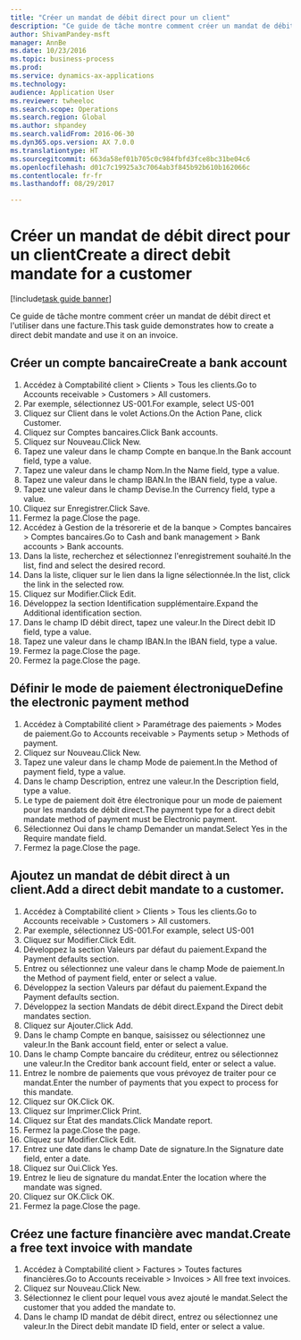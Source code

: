 ```yaml
--- 
title: "Créer un mandat de débit direct pour un client"
description: "Ce guide de tâche montre comment créer un mandat de débit direct et l'utiliser dans une facture."
author: ShivamPandey-msft
manager: AnnBe
ms.date: 10/23/2016
ms.topic: business-process
ms.prod: 
ms.service: dynamics-ax-applications
ms.technology: 
audience: Application User
ms.reviewer: twheeloc
ms.search.scope: Operations
ms.search.region: Global
ms.author: shpandey
ms.search.validFrom: 2016-06-30
ms.dyn365.ops.version: AX 7.0.0
ms.translationtype: HT
ms.sourcegitcommit: 663da58ef01b705c0c984fbfd3fce8bc31be04c6
ms.openlocfilehash: d01c7c19925a3c7064ab3f845b92b610b162066c
ms.contentlocale: fr-fr
ms.lasthandoff: 08/29/2017

---
```

# <a name="create-a-direct-debit-mandate-for-a-customer"></a><span data-ttu-id="5a9af-103">Créer un mandat de débit direct pour un client</span><span class="sxs-lookup"><span data-stu-id="5a9af-103">Create a direct debit mandate for a customer</span></span>

[!include[task guide banner](../../includes/task-guide-banner.md)]

<span data-ttu-id="5a9af-104">Ce guide de tâche montre comment créer un mandat de débit direct et l'utiliser dans une facture.</span><span class="sxs-lookup"><span data-stu-id="5a9af-104">This task guide demonstrates how to create a direct debit mandate and use it on an invoice.</span></span>


## <a name="create-a-bank-account"></a><span data-ttu-id="5a9af-105">Créer un compte bancaire</span><span class="sxs-lookup"><span data-stu-id="5a9af-105">Create a bank account</span></span>
1. <span data-ttu-id="5a9af-106">Accédez à Comptabilité client > Clients > Tous les clients.</span><span class="sxs-lookup"><span data-stu-id="5a9af-106">Go to Accounts receivable > Customers > All customers.</span></span>
2. <span data-ttu-id="5a9af-107">Par exemple, sélectionnez US-001.</span><span class="sxs-lookup"><span data-stu-id="5a9af-107">For example, select US-001</span></span>
3. <span data-ttu-id="5a9af-108">Cliquez sur Client dans le volet Actions.</span><span class="sxs-lookup"><span data-stu-id="5a9af-108">On the Action Pane, click Customer.</span></span>
4. <span data-ttu-id="5a9af-109">Cliquez sur Comptes bancaires.</span><span class="sxs-lookup"><span data-stu-id="5a9af-109">Click Bank accounts.</span></span>
5. <span data-ttu-id="5a9af-110">Cliquez sur Nouveau.</span><span class="sxs-lookup"><span data-stu-id="5a9af-110">Click New.</span></span>
6. <span data-ttu-id="5a9af-111">Tapez une valeur dans le champ Compte en banque.</span><span class="sxs-lookup"><span data-stu-id="5a9af-111">In the Bank account field, type a value.</span></span>
7. <span data-ttu-id="5a9af-112">Tapez une valeur dans le champ Nom.</span><span class="sxs-lookup"><span data-stu-id="5a9af-112">In the Name field, type a value.</span></span>
8. <span data-ttu-id="5a9af-113">Tapez une valeur dans le champ IBAN.</span><span class="sxs-lookup"><span data-stu-id="5a9af-113">In the IBAN field, type a value.</span></span>
9. <span data-ttu-id="5a9af-114">Tapez une valeur dans le champ Devise.</span><span class="sxs-lookup"><span data-stu-id="5a9af-114">In the Currency field, type a value.</span></span>
10. <span data-ttu-id="5a9af-115">Cliquez sur Enregistrer.</span><span class="sxs-lookup"><span data-stu-id="5a9af-115">Click Save.</span></span>
11. <span data-ttu-id="5a9af-116">Fermez la page.</span><span class="sxs-lookup"><span data-stu-id="5a9af-116">Close the page.</span></span>
12. <span data-ttu-id="5a9af-117">Accédez à Gestion de la trésorerie et de la banque > Comptes bancaires > Comptes bancaires.</span><span class="sxs-lookup"><span data-stu-id="5a9af-117">Go to Cash and bank management > Bank accounts > Bank accounts.</span></span>
13. <span data-ttu-id="5a9af-118">Dans la liste, recherchez et sélectionnez l'enregistrement souhaité.</span><span class="sxs-lookup"><span data-stu-id="5a9af-118">In the list, find and select the desired record.</span></span>
14. <span data-ttu-id="5a9af-119">Dans la liste, cliquer sur le lien dans la ligne sélectionnée.</span><span class="sxs-lookup"><span data-stu-id="5a9af-119">In the list, click the link in the selected row.</span></span>
15. <span data-ttu-id="5a9af-120">Cliquez sur Modifier.</span><span class="sxs-lookup"><span data-stu-id="5a9af-120">Click Edit.</span></span>
16. <span data-ttu-id="5a9af-121">Développez la section Identification supplémentaire.</span><span class="sxs-lookup"><span data-stu-id="5a9af-121">Expand the Additional identification section.</span></span>
17. <span data-ttu-id="5a9af-122">Dans le champ ID débit direct, tapez une valeur.</span><span class="sxs-lookup"><span data-stu-id="5a9af-122">In the Direct debit ID field, type a value.</span></span>
18. <span data-ttu-id="5a9af-123">Tapez une valeur dans le champ IBAN.</span><span class="sxs-lookup"><span data-stu-id="5a9af-123">In the IBAN field, type a value.</span></span>
19. <span data-ttu-id="5a9af-124">Fermez la page.</span><span class="sxs-lookup"><span data-stu-id="5a9af-124">Close the page.</span></span>
20. <span data-ttu-id="5a9af-125">Fermez la page.</span><span class="sxs-lookup"><span data-stu-id="5a9af-125">Close the page.</span></span>

## <a name="define-the-electronic-payment-method"></a><span data-ttu-id="5a9af-126">Définir le mode de paiement électronique</span><span class="sxs-lookup"><span data-stu-id="5a9af-126">Define the electronic payment method</span></span>
1. <span data-ttu-id="5a9af-127">Accédez à Comptabilité client > Paramétrage des paiements > Modes de paiement.</span><span class="sxs-lookup"><span data-stu-id="5a9af-127">Go to Accounts receivable > Payments setup > Methods of payment.</span></span>
2. <span data-ttu-id="5a9af-128">Cliquez sur Nouveau.</span><span class="sxs-lookup"><span data-stu-id="5a9af-128">Click New.</span></span>
3. <span data-ttu-id="5a9af-129">Tapez une valeur dans le champ Mode de paiement.</span><span class="sxs-lookup"><span data-stu-id="5a9af-129">In the Method of payment field, type a value.</span></span>
4. <span data-ttu-id="5a9af-130">Dans le champ Description, entrez une valeur.</span><span class="sxs-lookup"><span data-stu-id="5a9af-130">In the Description field, type a value.</span></span>
5. <span data-ttu-id="5a9af-131">Le type de paiement doit être électronique pour un mode de paiement pour les mandats de débit direct.</span><span class="sxs-lookup"><span data-stu-id="5a9af-131">The payment type for a direct debit mandate method of payment must be Electronic payment.</span></span>
6. <span data-ttu-id="5a9af-132">Sélectionnez Oui dans le champ Demander un mandat.</span><span class="sxs-lookup"><span data-stu-id="5a9af-132">Select Yes in the Require mandate field.</span></span>
7. <span data-ttu-id="5a9af-133">Fermez la page.</span><span class="sxs-lookup"><span data-stu-id="5a9af-133">Close the page.</span></span>

## <a name="add-a-direct-debit-mandate-to-a-customer"></a><span data-ttu-id="5a9af-134">Ajoutez un mandat de débit direct à un client.</span><span class="sxs-lookup"><span data-stu-id="5a9af-134">Add a direct debit mandate to a customer.</span></span>
1. <span data-ttu-id="5a9af-135">Accédez à Comptabilité client > Clients > Tous les clients.</span><span class="sxs-lookup"><span data-stu-id="5a9af-135">Go to Accounts receivable > Customers > All customers.</span></span>
2. <span data-ttu-id="5a9af-136">Par exemple, sélectionnez US-001.</span><span class="sxs-lookup"><span data-stu-id="5a9af-136">For example, select US-001</span></span>
3. <span data-ttu-id="5a9af-137">Cliquez sur Modifier.</span><span class="sxs-lookup"><span data-stu-id="5a9af-137">Click Edit.</span></span>
4. <span data-ttu-id="5a9af-138">Développez la section Valeurs par défaut du paiement.</span><span class="sxs-lookup"><span data-stu-id="5a9af-138">Expand the Payment defaults section.</span></span>
5. <span data-ttu-id="5a9af-139">Entrez ou sélectionnez une valeur dans le champ Mode de paiement.</span><span class="sxs-lookup"><span data-stu-id="5a9af-139">In the Method of payment field, enter or select a value.</span></span>
6. <span data-ttu-id="5a9af-140">Développez la section Valeurs par défaut du paiement.</span><span class="sxs-lookup"><span data-stu-id="5a9af-140">Expand the Payment defaults section.</span></span>
7. <span data-ttu-id="5a9af-141">Développez la section Mandats de débit direct.</span><span class="sxs-lookup"><span data-stu-id="5a9af-141">Expand the Direct debit mandates section.</span></span>
8. <span data-ttu-id="5a9af-142">Cliquez sur Ajouter.</span><span class="sxs-lookup"><span data-stu-id="5a9af-142">Click Add.</span></span>
9. <span data-ttu-id="5a9af-143">Dans le champ Compte en banque, saisissez ou sélectionnez une valeur.</span><span class="sxs-lookup"><span data-stu-id="5a9af-143">In the Bank account field, enter or select a value.</span></span>
10. <span data-ttu-id="5a9af-144">Dans le champ Compte bancaire du créditeur, entrez ou sélectionnez une valeur.</span><span class="sxs-lookup"><span data-stu-id="5a9af-144">In the Creditor bank account field, enter or select a value.</span></span>
11. <span data-ttu-id="5a9af-145">Entrez le nombre de paiements que vous prévoyez de traiter pour ce mandat.</span><span class="sxs-lookup"><span data-stu-id="5a9af-145">Enter the number of payments that you expect to process for this mandate.</span></span>
12. <span data-ttu-id="5a9af-146">Cliquez sur OK.</span><span class="sxs-lookup"><span data-stu-id="5a9af-146">Click OK.</span></span>
13. <span data-ttu-id="5a9af-147">Cliquez sur Imprimer.</span><span class="sxs-lookup"><span data-stu-id="5a9af-147">Click Print.</span></span>
14. <span data-ttu-id="5a9af-148">Cliquez sur État des mandats.</span><span class="sxs-lookup"><span data-stu-id="5a9af-148">Click Mandate report.</span></span>
15. <span data-ttu-id="5a9af-149">Fermez la page.</span><span class="sxs-lookup"><span data-stu-id="5a9af-149">Close the page.</span></span>
16. <span data-ttu-id="5a9af-150">Cliquez sur Modifier.</span><span class="sxs-lookup"><span data-stu-id="5a9af-150">Click Edit.</span></span>
17. <span data-ttu-id="5a9af-151">Entrez une date dans le champ Date de signature.</span><span class="sxs-lookup"><span data-stu-id="5a9af-151">In the Signature date field, enter a date.</span></span>
18. <span data-ttu-id="5a9af-152">Cliquez sur Oui.</span><span class="sxs-lookup"><span data-stu-id="5a9af-152">Click Yes.</span></span>
19. <span data-ttu-id="5a9af-153">Entrez le lieu de signature du mandat.</span><span class="sxs-lookup"><span data-stu-id="5a9af-153">Enter the location where the mandate was signed.</span></span>
20. <span data-ttu-id="5a9af-154">Cliquez sur OK.</span><span class="sxs-lookup"><span data-stu-id="5a9af-154">Click OK.</span></span>
21. <span data-ttu-id="5a9af-155">Fermez la page.</span><span class="sxs-lookup"><span data-stu-id="5a9af-155">Close the page.</span></span>

## <a name="create-a-free-text-invoice-with-mandate"></a><span data-ttu-id="5a9af-156">Créez une facture financière avec mandat.</span><span class="sxs-lookup"><span data-stu-id="5a9af-156">Create a free text invoice with mandate</span></span>
1. <span data-ttu-id="5a9af-157">Accédez à Comptabilité client > Factures > Toutes factures financières.</span><span class="sxs-lookup"><span data-stu-id="5a9af-157">Go to Accounts receivable > Invoices > All free text invoices.</span></span>
2. <span data-ttu-id="5a9af-158">Cliquez sur Nouveau.</span><span class="sxs-lookup"><span data-stu-id="5a9af-158">Click New.</span></span>
3. <span data-ttu-id="5a9af-159">Sélectionnez le client pour lequel vous avez ajouté le mandat.</span><span class="sxs-lookup"><span data-stu-id="5a9af-159">Select the customer that you added the mandate to.</span></span>
4. <span data-ttu-id="5a9af-160">Dans le champ ID mandat de débit direct, entrez ou sélectionnez une valeur.</span><span class="sxs-lookup"><span data-stu-id="5a9af-160">In the Direct debit mandate ID field, enter or select a value.</span></span>


